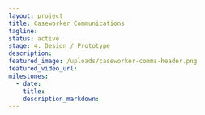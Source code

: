 ```yaml
---
layout: project
title: Caseworker Communications
tagline:
status: active
stage: 4. Design / Prototype
description:
featured_image: /uploads/caseworker-comms-header.png
featured_video_url:
milestones:
  - date:
    title:
    description_markdown:
---
```


